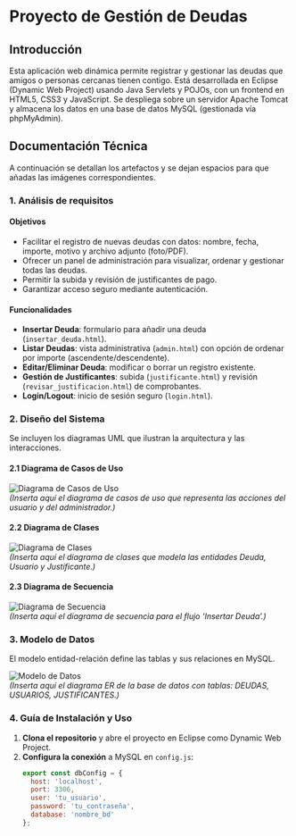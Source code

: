 # Proyecto de Gestión de Deudas

## Introducción
Esta aplicación web dinámica permite registrar y gestionar las deudas que amigos o personas cercanas tienen contigo. Está desarrollada en Eclipse (Dynamic Web Project) usando Java Servlets y POJOs, con un frontend en HTML5, CSS3 y JavaScript. Se despliega sobre un servidor Apache Tomcat y almacena los datos en una base de datos MySQL (gestionada vía phpMyAdmin).

## Documentación Técnica
A continuación se detallan los artefactos y se dejan espacios para que añadas las imágenes correspondientes.

### 1. Análisis de requisitos
#### Objetivos
- Facilitar el registro de nuevas deudas con datos: nombre, fecha, importe, motivo y archivo adjunto (foto/PDF).
- Ofrecer un panel de administración para visualizar, ordenar y gestionar todas las deudas.
- Permitir la subida y revisión de justificantes de pago.
- Garantizar acceso seguro mediante autenticación.

#### Funcionalidades
- **Insertar Deuda**: formulario para añadir una deuda (`insertar_deuda.html`).
- **Listar Deudas**: vista administrativa (`admin.html`) con opción de ordenar por importe (ascendente/descendente).
- **Editar/Eliminar Deuda**: modificar o borrar un registro existente.
- **Gestión de Justificantes**: subida (`justificante.html`) y revisión (`revisar_justificacion.html`) de comprobantes.
- **Login/Logout**: inicio de sesión seguro (`login.html`).

### 2. Diseño del Sistema
Se incluyen los diagramas UML que ilustran la arquitectura y las interacciones.

#### 2.1 Diagrama de Casos de Uso
![Diagrama de Casos de Uso](docs/diagrama_casos_uso.png)  
*(Inserta aquí el diagrama de casos de uso que representa las acciones del usuario y del administrador.)*

#### 2.2 Diagrama de Clases
![Diagrama de Clases](docs/diagrama_clases.png)  
*(Inserta aquí el diagrama de clases que modela las entidades Deuda, Usuario y Justificante.)*

#### 2.3 Diagrama de Secuencia
![Diagrama de Secuencia](docs/diagrama_secuencia.png)  
*(Inserta aquí el diagrama de secuencia para el flujo ‘Insertar Deuda’.)*

### 3. Modelo de Datos
El modelo entidad-relación define las tablas y sus relaciones en MySQL.

![Modelo de Datos](docs/modelo_datos.png)  
*(Inserta aquí el diagrama ER de la base de datos con tablas: DEUDAS, USUARIOS, JUSTIFICANTES.)*

### 4. Guía de Instalación y Uso
1. **Clona el repositorio** y abre el proyecto en Eclipse como Dynamic Web Project.  
2. **Configura la conexión** a MySQL en `config.js`:
   ```js
   export const dbConfig = {
     host: 'localhost',
     port: 3306,
     user: 'tu_usuario',
     password: 'tu_contraseña',
     database: 'nombre_bd'
   };
